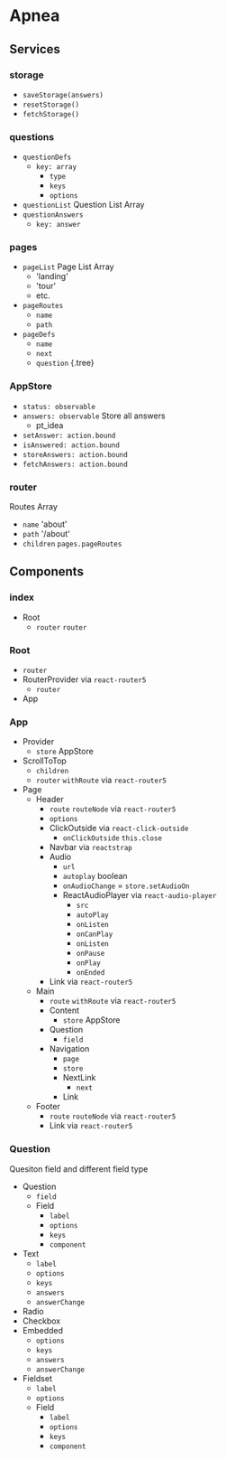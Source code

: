 # Apnea

## Services

### storage

- `saveStorage(answers)`
- `resetStorage()`
- `fetchStorage()`

### questions

- `questionDefs`
  - `key: array`
    - `type`
    - `keys`
    - `options` 
- `questionList`
  Question List Array
- `questionAnswers`
  - `key: answer`

### pages

- `pageList`
  Page List Array
  - 'landing'
  - 'tour'
  - etc.
- `pageRoutes`
  - `name`
  - `path` 
- `pageDefs`
  - `name`
  - `next`
  - `question` 
{.tree}

### AppStore

- `status: observable`
- `answers: observable`
  Store all answers
  - pt_idea
- `setAnswer: action.bound`
- `isAnswered: action.bound`
- `storeAnswers: action.bound`
- `fetchAnswers: action.bound`

### router

Routes Array

- `name`
  'about'
- `path`
  '/about'
- `children`
  `pages.pageRoutes`

## Components

### index

- Root
  - `router`
    `router`

### Root

- `router`
- RouterProvider
  via `react-router5`
  - `router`
- App

### App

- Provider
  - `store`
    AppStore
- ScrollToTop
  - `children`
  - `router`
    `withRoute` via `react-router5`
- Page
  - Header
    - `route`
      `routeNode` via `react-router5`
    - `options`
    - ClickOutside
      via `react-click-outside`
      - `onClickOutside`
        `this.close`
    - Navbar
      via `reactstrap`
    - Audio
      - `url`
      - `autoplay`
        boolean
      - `onAudioChange`
        = `store.setAudioOn`
      - ReactAudioPlayer
        via `react-audio-player`
        - `src`
        - `autoPlay`
        - `onListen`
        - `onCanPlay`
        - `onListen`
        - `onPause`
        - `onPlay`
        - `onEnded`
    - Link
      via `react-router5`
  - Main
    - `route`
      `withRoute` via `react-router5`
    - Content
      - `store`
        AppStore
    - Question
      - `field` 
    - Navigation
      - `page` 
      - `store`
      - NextLink
        - `next`
      - Link
  - Footer
    - `route`
      `routeNode` via `react-router5`
    - Link
      via `react-router5`

### Question

Quesiton field and different field type

- Question
  - `field`
  - Field
    - `label`
    - `options`
    - `keys`
    - `component`
- Text
  - `label`
  - `options`
  - `keys`
  - `answers`
  - `answerChange`
- Radio
- Checkbox
- Embedded
  - `options`
  - `keys`
  - `answers`
  - `answerChange`
- Fieldset
  - `label`
  - `options`
  - Field
    - `label`
    - `options`
    - `keys`
    - `component`











